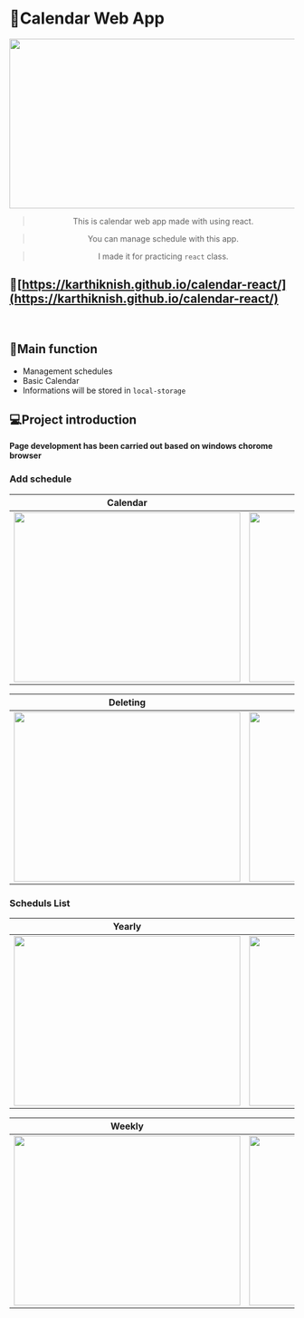 # :calendar:Calendar Web App

<img src='https://user-images.githubusercontent.com/71132893/103134398-5495cc80-46f4-11eb-8c66-2c78dd4c517d.png' width='800px' height='300px'>
<div align="center">

> This is calendar web app made with using react.

> You can manage schedule with this app.

> I made it for practicing `react` class.

</div>

## 🔗[https://karthiknish.github.io/calendar-react/](https://karthiknish.github.io/calendar-react/)

<br>

## :checkered_flag:Main function

- Management schedules
- Basic Calendar
- Informations will be stored in `local-storage`

## 💻Project introduction

**Page development has been carried out based on windows chorome browser**

### Add schedule

|                                                                    Calendar                                                                    |                                                                     Adding                                                                      |
| :--------------------------------------------------------------------------------------------------------------------------------------------: | :---------------------------------------------------------------------------------------------------------------------------------------------: |
| <img src='https://user-images.githubusercontent.com/71132893/103136895-aeec5880-4707-11eb-9299-70b12ff0eeea.gif' width='400px' height='300px'> | <img src='https://user-images.githubusercontent.com/71132893/103136889-a09e3c80-4707-11eb-9dae-29d091f87488.gif' width='400px'  height='300px'> |

|                                                                    Deleting                                                                    |                                                                    Summary                                                                     |
| :--------------------------------------------------------------------------------------------------------------------------------------------: | :--------------------------------------------------------------------------------------------------------------------------------------------: |
| <img src='https://user-images.githubusercontent.com/71132893/103136899-b3187600-4707-11eb-80bf-ccf5e0d9632c.gif' width='400px' height='300px'> | <img src='https://user-images.githubusercontent.com/71132893/103136902-b4e23980-4707-11eb-858b-06c1218d5298.gif' width='400px' height='300px'> |

### Scheduls List

|                                                                     Yearly                                                                     |                                                                    Monthly                                                                     |
| :--------------------------------------------------------------------------------------------------------------------------------------------: | :--------------------------------------------------------------------------------------------------------------------------------------------: |
| <img src='https://user-images.githubusercontent.com/71132893/103136905-b7449380-4707-11eb-98af-42f0b24938d9.gif' width='400px' height='300px'> | <img src='https://user-images.githubusercontent.com/71132893/103136901-b3b10c80-4707-11eb-9f65-4ed5cc234b0b.gif' width='400px' height='300px'> |

|                                                                     Weekly                                                                     |                                                                     Daily                                                                      |
| :--------------------------------------------------------------------------------------------------------------------------------------------: | :--------------------------------------------------------------------------------------------------------------------------------------------: |
| <img src='https://user-images.githubusercontent.com/71132893/103136903-b6136680-4707-11eb-9253-3e4d6aeeed8c.gif' width='400px' height='300px'> | <img src='https://user-images.githubusercontent.com/71132893/103136898-b1e74900-4707-11eb-8853-023687c44d5c.gif' width='400px' height='300px'> |
